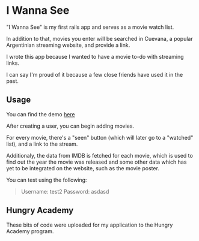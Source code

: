 # I Wanna See

"I Wanna See" is my first rails app and serves as a movie watch list.

In addition to that, movies you enter will be searched in Cuevana, a popular Argentinian streaming website, and provide a link.

I wrote this app because I wanted to have a movie to-do with streaming links.

I can say I'm proud of it because a few close friends have used it in the past.

## Usage

You can find the demo [here](http://iwannasee.heroku.com)

After creating a user, you can begin adding movies.

For every movie, there's a "seen" button (which will later go to a "watched" list), and a link to the stream.

Additionaly, the data from IMDB is fetched for each movie, which is used to find out the year the movie was released and some other data which has yet to be integrated on the website, such as the movie poster.

You can test using the following: 

>Username: test2
>Password: asdasd

## Hungry Academy

These bits of code were uploaded for my application to the Hungry Academy program.